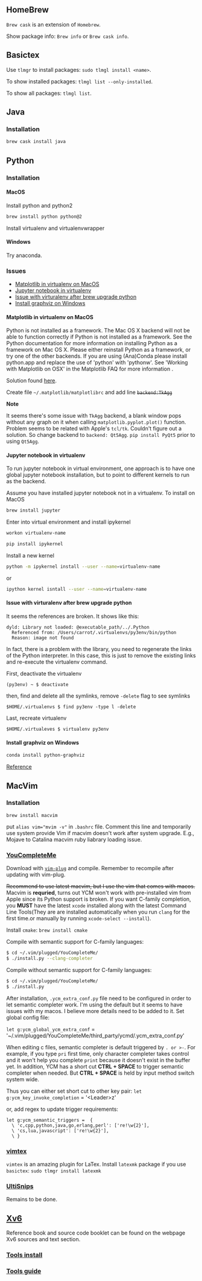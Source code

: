 ## HomeBrew

`Brew cask` is an extension of `Homebrew`.

Show package info: `Brew info` or `Brew cask info`.

## Basictex

Use `tlmgr` to install packages: `sudo tlmgl install <name>`.

To show installed packages: `tlmgl list --only-installed`.

To show all packages: `tlmgl list`.

## Java

### Installation

```sh
brew cask install java
```

## Python

### Installation

#### MacOS

Install python and python2

```sh
brew install python python@2
```

Install virtualenv and virtualenvwrapper

#### Windows

Try anaconda.

### Issues
- [Matplotlib in virtualenv on MacOS ](#Matplotlib-in-virtualenv-on-MacOS)
- [Jupyter notebook in virtualenv](#Jupyter-notebook-in-virtualenv)
- [Issue with virturalenv after brew upgrade python](#Issue-with-virturalenv-after-brew-upgrade-python)
- [Install graphviz on Windows](#Install-graphviz-on-Windows)

#### Matplotlib in virtualenv on MacOS

Python is not installed as a framework. The Mac OS X backend will not be able to function correctly if Python is not installed as a framework. See the Python documentation for more information on installing Python as a framework on Mac OS X. Please either reinstall Python as a framework, or try one of the other backends. If you are using (Ana)Conda please install python.app and replace the use of 'python' with 'pythonw'. See 'Working with Matplotlib on OSX' in the Matplotlib FAQ for more information
.

Solution found [here](https://stackoverflow.com/a/21789908).

Create file `~/.matplotlib/matplotlibrc` and add line ~~`backend:TkAgg`~~

**Note**

It seems there's some issue with `TkAgg` backend, a blank window pops without any graph on it when calling `matplotlib.pyplot.plot()` function. Problem seems to be related with Apple's `tcl/tk`. Couldn't figure out a solution. So change backend to `backend: Qt5Agg`. `pip install PyQt5` prior to using `Qt5Agg`.

#### Jupyter notebook in virtualenv

To run jupyter notebook in virtual environment, one approach is to have one global jupyter notebook installation, but to point to different kernels to run as the backend.

Assume you have installed jupyter notebook not in a virtualenv. To install on MacOS

```sh
brew install jupyter
```

Enter into virtual environment and install ipykernel
```sh
workon virtualenv-name

pip install ipykernel
```

Install a new kernel
```sh
python -m ipykernel install --user --name=virtualenv-name
```
or
```sh
ipython kernel isntall --user --name=virtualenv-name
```

#### Issue with virturalenv after brew upgrade python
It seems the references are broken. It shows like this:
```
dyld: Library not loaded: @executable_path/../.Python
  Referenced from: /Users/carrot/.virtualenvs/py3env/bin/python
  Reason: image not found
```

In fact, there is a problem with the library, you need to regenerate the links of the Python interpreter. In this case, this is just to remove the existing links and re-execute the virtualenv command.

First, deactivate the virtualenv
```
(py3env) ~ $ deactivate
```
then, find and delete all the symlinks, remove ```-delete``` flag to see symlinks
```
$HOME/.virtualenvs $ find py3env -type l -delete
```
Last, recreate virtualenv
```
$HOME/.virtualeves $ virtualenv py3env
```

#### Install graphviz on Windows
```bash
conda install python-graphviz
```
[Reference](https://github.com/ContinuumIO/anaconda-issues/issues/1666#issuecomment-301895525)

## MacVim

### Installation

```
brew install macvim
```

put ```alias vim="mvim -v"``` in ```.bashrc``` file. Comment this line and temporarily use system provide Vim if macvim doesn't work after system upgrade. E.g., Mojave to Catalina macvim ruby liabrary loading issue.


### [YouCompleteMe](https://github.com/Valloric/YouCompleteMe)
Download with [`vim-plug`](https://github.com/junegunn/vim-plug) and compile. Remember to recompile after updating with vim-plug.

~~Recommend to use latest macvim, but I use the vim that comes with macos.~~ Macvim is **requried**, turns out YCM won't work with pre-installed vim from Apple since its Python support is broken. If you want C-family completion, you __MUST__ have the latest `xcode` installed along with the latest Command Line Tools(They are are installed automatically when you run `clang` for the first time.or manually by running `xcode-select --install`).

Install `cmake`: ` brew install cmake `

Compile with semantic support for C-family languages:
```sh
$ cd ~/.vim/plugged/YouCompleteMe/
$ ./install.py --clang-completer
```

Compile without semantic support for C-family languages:
```sh
$ cd ~/.vim/plugged/YouCompleteMe/
$ ./install.py
```

After installation, `.ycm_extra_conf.py` file need to be configured in order to let semantic completer work. I'm using the default but it seems to have issues with my macos. I believe more details need to be added to it. Set global config file:

`let g:ycm_global_ycm_extra_conf` = \'~/.vim/plugged/YouCompleteMe/third_party/ycmd/.ycm_extra_conf.py\'

When editing c files, semantic completer is default triggered by `. or >-`. For example, if you type `pri` first time, only character completer takes control and it won't help you complete `print` because it doesn't exist in the buffer yet. In addition, YCM has a short cut **CTRL + SPACE** to trigger semantic completer when needed. But **CTRL + SPACE** is held by input method switch system wide.

Thus you can either set short cut to other key pair: `let g:ycm_key_invoke_completion` = \'\<Leader\>z\'

or, add regex to update trigger requirements:
```
let g:ycm_semantic_triggers =  {
  \ 'c,cpp,python,java,go,erlang,perl': ['re!\w{2}'],
  \ 'cs,lua,javascript': ['re!\w{2}'],
  \ }
```

### [vimtex](https://github.com/lervag/vimtex)
`vimtex` is an amazing plugin for LaTex. Install `latexmk` package if you use `basictex`: `sudo tlmgr install latexmk`

### [UltiSnips](https://github.com/SirVer/ultisnips)
Remains to be done.

## [Xv6](https://pdos.csail.mit.edu/6.828/2018/xv6.html)

Reference book and source code booklet can be found on the webpage Xv6 sources and text section.

### [Tools install](https://pdos.csail.mit.edu/6.828/2018/tools.html)
### [Tools guide](https://pdos.csail.mit.edu/6.828/2018/labguide.html)
